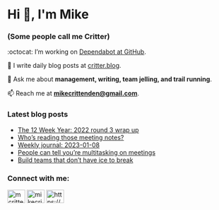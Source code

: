 # Hi 👋, I'm Mike
### (Some people call me Critter)

:octocat: I’m working on [Dependabot at GitHub](https://github.com/features/security).

📝 I write daily blog posts at [critter.blog](https://critter.blog).

💬 Ask me about **management, writing, team jelling, and trail running**.

📫 Reach me at **mikecrittenden@gmail.com**.

### Latest blog posts
<!-- BLOG-POST-LIST:START -->
- [The 12 Week Year: 2022 round 3 wrap up](https://critter.blog/2023/01/10/the-12-week-year-2022-round-3-wrap-up/)
- [Who’s reading those meeting notes?](https://critter.blog/2023/01/09/whos-reading-those-meeting-notes/)
- [Weekly journal: 2023-01-08](https://critter.blog/2023/01/08/weekly-journal-2023-01-08/)
- [People can tell you’re multitasking on meetings](https://critter.blog/2023/01/06/people-can-tell-youre-multitasking-on-meetings/)
- [Build teams that don’t have ice to break](https://critter.blog/2023/01/05/build-teams-that-dont-have-ice-to-break/)
<!-- BLOG-POST-LIST:END -->

<h3 align="left">Connect with me:</h3>
<p align="left">
<a href="https://twitter.com/mcrittenden" target="blank"><img align="center" src="https://raw.githubusercontent.com/rahuldkjain/github-profile-readme-generator/master/src/images/icons/Social/twitter.svg" alt="mcrittenden" height="30" width="40" /></a>
<a href="https://linkedin.com/in/mikecrittenden" target="blank"><img align="center" src="https://raw.githubusercontent.com/rahuldkjain/github-profile-readme-generator/master/src/images/icons/Social/linked-in-alt.svg" alt="mikecrittenden" height="30" width="40" /></a>
<a href="https://critter.blog/feed/" target="blank"><img align="center" src="https://raw.githubusercontent.com/rahuldkjain/github-profile-readme-generator/master/src/images/icons/Social/rss.svg" alt="https://critter.blog/feed/" height="30" width="40" /></a>
</p>
